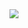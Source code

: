 <img src="https://images.weserv.nl/?url=https://media1.tenor.com/images/ef1014fe7391c5614cc12b5fd1ab7525/tenor.gif?itemid=19537785&n=-1" />
